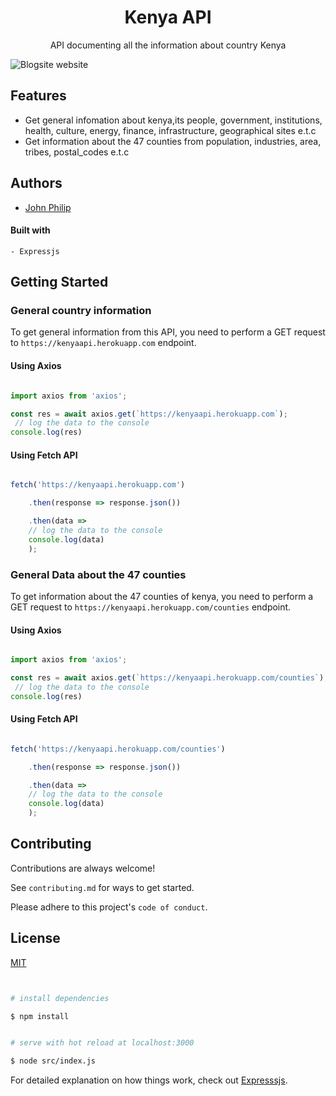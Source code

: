<div align="center">

<h1>Kenya API</h1>

API documenting all the information about country Kenya

</div>


![Blogsite website](https://cdn.britannica.com/15/15-050-B075588A/Flag-Kenya.jpg)

## Features

- Get general infomation about kenya,its people, government, institutions, health, culture, energy, finance, infrastructure, geographical sites e.t.c
- Get information about the 47 counties from population, industries, area, tribes, postal_codes e.t.c

## Authors

- [John Philip](https://www.github.com/developerphilo)



#### Built with

    - Expressjs



## Getting Started


### General country information

To get general information from this API, you need to perform a GET request to `https://kenyaapi.herokuapp.com` endpoint.

#### Using Axios

```js

import axios from 'axios';

const res = await axios.get(`https://kenyaapi.herokuapp.com`);
 // log the data to the console
console.log(res)

```

#### Using Fetch API

```js

fetch('https://kenyaapi.herokuapp.com')

    .then(response => response.json())

    .then(data =>
    // log the data to the console
    console.log(data)
    );

```

### General Data about the 47 counties

To get information about the 47 counties of kenya, you need to perform a GET request to `https://kenyaapi.herokuapp.com/counties` endpoint.

#### Using Axios

```js

import axios from 'axios';

const res = await axios.get(`https://kenyaapi.herokuapp.com/counties`);
 // log the data to the console
console.log(res)

```

#### Using Fetch API

```js

fetch('https://kenyaapi.herokuapp.com/counties')

    .then(response => response.json())

    .then(data =>
    // log the data to the console
    console.log(data)
    );

```

## Contributing

Contributions are always welcome!

See `contributing.md` for ways to get started.

Please adhere to this project's `code of conduct`.

## License

[MIT](https://choosealicense.com/licenses/mit/)


```bash


# install dependencies

$ npm install


# serve with hot reload at localhost:3000

$ node src/index.js


```

For detailed explanation on how things work, check out [Expresssjs](https://expressjs.com/en/starter/hello-world.html).

